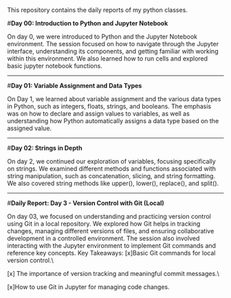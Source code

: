 This repository contains the daily reports of my python classes.

#**Day 00: Introduction to Python and Jupyter Notebook**

On day 0, we were introduced to Python and the Jupyter Notebook environment. The session focused on how to navigate through the Jupyter interface, understanding its components, and getting familiar with working within this environment. We also learned how to run cells and explored basic jupyter notebook functions.

---

#**Day 01: Variable Assignment and Data Types**

On Day 1, we learned about variable assignment and the various data types in Python, such as integers, floats, strings, and booleans. The emphasis was on how to declare and assign values to variables, as well as understanding how Python automatically assigns a data type based on the assigned value.

---
#**Day 02: Strings in Depth**

On day 2, we continued our exploration of variables, focusing specifically on strings. We examined different methods and functions associated with string manipulation, such as concatenation, slicing, and string formatting. We also covered string methods like upper(), lower(), replace(), and split().

---

#**Daily Report: Day 3 - Version Control with Git (Local)**

On day 03, we focused on understanding and practicing version control using Git in a local repository. We explored how Git helps in tracking changes, managing different versions of files, and ensuring collaborative development in a controlled environment. The session also involved interacting with the Jupyter environment to implement Git commands and reference key concepts.
Key Takeaways:
[x]Basic Git commands for local version control.\

[x] The importance of version tracking and meaningful commit messages.\

[x]How to use Git in Jupyter for managing code changes.
